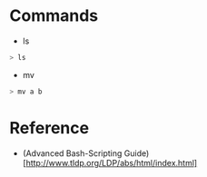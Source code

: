 # Commands

- ls
```bash
> ls
```

- mv
```bash
> mv a b 
```



# Reference

- (Advanced Bash-Scripting Guide)[http://www.tldp.org/LDP/abs/html/index.html]
